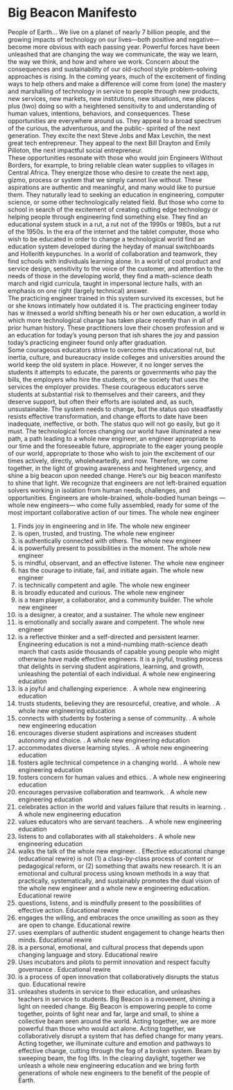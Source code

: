 Big Beacon Manifesto
====================

People of Earth...
We live on a planet of nearly 7 billion
people, and the growing impacts of
technology on our lives—both positive
and negative—become more obvious
with each passing year. Powerful
forces have been unleashed that are
changing the way we communicate,
the way we learn, the way we think,
and how and where we work.
Concern about the
consequences and
sustainability of our
old-school style
problem-solving
approaches
is rising.
In the coming years,
much of the excitement of finding ways to help
others and make a difference will come from
(one)
the mastery and marshalling of technology in service
to people through new products, new services, new
markets, new institutions, new situations, new places
plus
(two)
doing so with a heightened sensitivity to and
understanding of human values, intentions,
behaviors, and consequences.
These opportunities are
everywhere around us.
They appeal to a broad spectrum of the
curious, the adventurous, and the public-
spirited of the next generation. They excite
the next Steve Jobs and Max Levchin, the
next great tech entrepreneur. They appeal
to the next Bill Drayton and Emily Pilloton,
the next impactful social entrepreneur.  
These opportunities resonate with those who would join
Engineers Without Borders, for example, to bring reliable clean
water supplies to villages in Central Africa.
They energize those who desire to create the next app, gizmo,
process or system that we simply cannot live without.
These aspirations are authentic and meaningful, and many
would like to pursue them.
They naturally lead to seeking an education in engineering,
computer science, or some other technologically related field. 
But those who come to school in
search of the excitement of
creating cutting edge technology
or helping people through
engineering find something else.
They find an educational system
stuck in a rut,
a rut not of the 1990s or 1980s,
but a rut of the 1950s.
In the era of the internet and the tablet computer,
those who wish to be educated
in order to change a technological world
find an education system developed during
the heyday of manual switchboards
and Hollerith keypunches.
In a world of collaboration and teamwork,
they find schools with individuals learning alone.
In a world of cool product and service design,
sensitivity to the voice of the customer,
and attention to the needs of those in the developing world,
they find a math-science death march and rigid curricula,
taught in impersonal lecture halls,
with an emphasis on one right (largely technical) answer.  
The practicing engineer trained in this system
survived its excesses,
but he or she knows intimately how outdated it is.
The practicing engineer today has w
itnessed a
world shifting beneath his or her own education, a
world in which more technological change has taken
place recently than in all of prior human history.
These practitioners love their chosen profession and
w an education for today’s young person that
ish
shares the joy and passion today’s practicing
engineer found only after graduation.  
Some courageous educators
strive to overcome this educational rut, but inertia, culture, and
bureaucracy inside colleges and universities around the world
keep the old system in place. However, it no longer serves the
students it attempts to educate, the parents or governments
who pay the bills, the employers who hire the students, or the
society that uses the services the employer provides.
These courageous educators
serve students at substantial risk to themselves and their
careers, and they deserve support, but often their efforts are
isolated and, as such, unsustainable.
The system needs to change,
but the status quo
steadfastly resists effective transformation,
and change efforts to date have been
inadequate, ineffective, or both. 
The status quo will not go easily,
but go it must. 
The technological forces changing our world have illuminated
a new path, a path leading to a whole new engineer,
an engineer appropriate to our time and the foreseeable
future, appropriate to the eager young people of our world,
appropriate to those who wish to join the excitement of our
times actively, directly, wholeheartedly, and now.
Therefore, we come together,
in the light of growing awareness and heightened urgency,
and shine a big beacon upon needed change. 
Here’s our
big beacon
manifesto
to shine
that light.
We recognize that engineers are not
left-brained equation solvers working in isolation
from human needs,
challenges, and opportunities.
Engineers are whole-brained,
whole-bodied human beings
—whole new engineers—
who come fully assembled,
ready for some of the most important
collaborative action of our times. 
The whole new engineer
1. Finds joy in
engineering
and in life.
The whole new engineer
2. is open,
trusted,
and trusting.
The whole new engineer
3. is authentically
connected
with others.
The whole new engineer
4. is powerfully
present to
possibilities in the
moment.
The whole new engineer
5. is mindful,
observant, and an
effective listener.
The whole new engineer
6. has the courage to
initiate, fail, and
initiate again.
The whole new engineer
7. is technically
competent
and agile.
The whole new engineer
8. is broadly
educated and
curious.
The whole new engineer
9. is a team player, a
collaborator, and a
community builder.
The whole new engineer
10. is a designer,
a creator, and
a sustainer.
The whole new engineer
11. is emotionally and
socially aware and
competent.
The whole new engineer
12. is a reflective
thinker and
a self-directed
and persistent
learner.
Engineering education is not a
mind-numbing math-science
death march that casts aside thousands of
capable young people who might otherwise
have made effective engineers.
It is a joyful, trusting process
that delights in serving student aspirations,
learning, and growth, unleashing the
potential of each individual.
A whole new
engineering education
13. is a joyful and
challenging
experience.
.
A whole new
engineering education
14. trusts students,
believing they are
resourceful,
creative,
and whole.
.
A whole new
engineering education
15. connects with
students by
fostering a sense of
community.
.
A whole new
engineering education
16. encourages
diverse student
aspirations and
increases student
autonomy and
choice.
.
A whole new
engineering education
17. accommodates
diverse
learning styles.
.
A whole new
engineering education
18. fosters agile
technical
competence in a
changing world.
.
A whole new
engineering education
19. fosters concern
for human values
and ethics.
.
A whole new
engineering education
20. encourages
pervasive
collaboration and
teamwork.
.
A whole new
engineering education
21. celebrates action
in the world and
values failure that
results in learning.
.
A whole new
engineering education
22. values educators
who are
servant teachers.
.
A whole new
engineering education
23. listens to and
collaborates with all
stakeholders
.
A whole new
engineering education
24. walks the talk of
the whole
new engineer.
.
Effective educational change
(educational rewire) is not
(1) a class-by-class process of content or
pedagogical reform,
or
(2) something that awaits new research.
It is an emotional and cultural process
using known methods in a way that
practically, systematically, and sustainably
promotes the dual vision of the
whole new engineer and a whole new e
engineering education.
Educational rewire
25. questions, listens,
and is mindfully
present to the
possibilities of
effective action.
Educational rewire
26. engages the
willing, and
embraces the once
unwilling as soon as
they are open to
change.
Educational rewire
27. uses exemplars of
authentic student
engagement to
change hearts then
minds.
Educational rewire
28. is a personal,
emotional, and
cultural process that
depends upon
changing language
and story.
Educational rewire
29. Uses incubators
and pilots to permit
innovation and
respect faculty
governance .
Educational rewire
30. is a process of
open innovation that
collaboratively
disrupts
the status quo.
Educational rewire
31. unleashes
students in service
to their education,
and unleashes
teachers in service
to students.
Big Beacon
is a movement,
shining
a light on
needed
change.
Big Beacon
is empowering people
to come together,
points of light near and
far, large and small, to
shine a collective beam
seen around the world.
 Acting together,
we are more powerful than those who
would act alone.
Acting together,
we collaboratively disrupt a system that
has defied change for many years.
 Acting together,
we illuminate culture and emotion and
pathways to effective change, cutting
through the fog of a broken system. Beam
by sweeping beam, the fog lifts. In the
clearing daylight, together we unleash a
whole new engineering education and
we bring forth generations of
whole new engineers
to the benefit of
the people of Earth.


